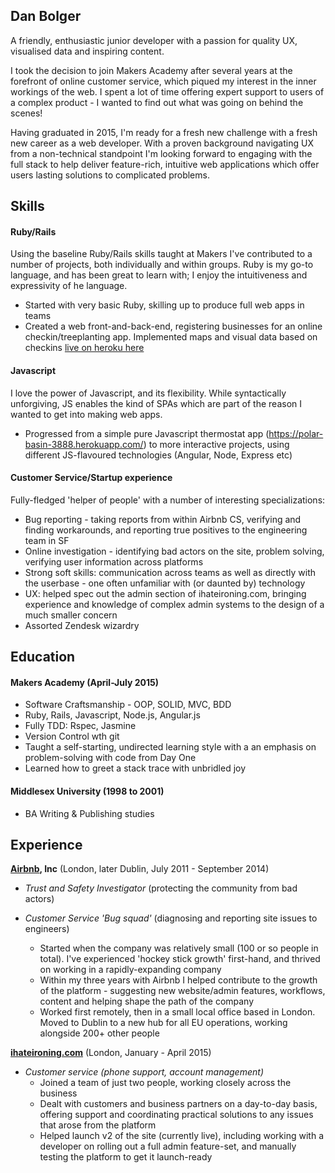 ## Dan Bolger

A friendly, enthusiastic junior developer with a passion for quality UX, visualised data and inspiring content. 

I took the decision to join Makers Academy after several years at the forefront of online customer service, which piqued my interest in the inner workings of the web. I spent a lot of time offering expert support to users of a complex product - I wanted to find out what was going on behind the scenes!

Having graduated in 2015, I'm ready for a fresh new challenge with a fresh new career as a web developer. With a proven background navigating UX from a non-technical standpoint I'm looking forward to engaging with the full stack to help deliver feature-rich, intuitive web applications which offer users lasting solutions to complicated problems.

## Skills

#### Ruby/Rails

Using the baseline Ruby/Rails skills taught at Makers I've contributed to a number of projects, both individually and within groups. Ruby is my go-to language, and has been great to learn with; I enjoy the intuitiveness and expressivity of he language.

- Started with very basic Ruby, skilling up to produce full web apps in teams
- Created a web front-and-back-end, registering businesses for an online checkin/treeplanting app. Implemented maps and visual data based on checkins [live on heroku here](https://treemo-dev.herokuapp.com/)

#### Javascript

I love the power of Javascript, and its flexibility. While syntactically unforgiving, JS enables the kind of SPAs which are part of the reason I wanted to get into making web apps.

- Progressed from a simple pure Javascript thermostat app (https://polar-basin-3888.herokuapp.com/) to more interactive projects, using different JS-flavoured technologies (Angular, Node, Express etc)

#### Customer Service/Startup experience

Fully-fledged 'helper of people' with a number of interesting specializations:

- Bug reporting - taking reports from within Airbnb CS, verifying and finding workarounds, and reporting true positives to the engineering team in SF
- Online investigation - identifying bad actors on the site, problem solving, verifying user information across platforms
- Strong soft skills: communication across teams as well as directly with the userbase - one often unfamiliar with (or daunted by) technology
- UX: helped spec out the admin section of ihateironing.com, bringing experience and knowledge of complex admin systems to the design of a much smaller concern
- Assorted Zendesk wizardry

## Education

#### Makers Academy (April-July 2015)

- Software Craftsmanship - OOP, SOLID, MVC, BDD
- Ruby, Rails, Javascript, Node.js, Angular.js
- Fully TDD: Rspec, Jasmine
- Version Control wth git
- Taught a self-starting, undirected learning style with a an emphasis on problem-solving with code from Day One
- Learned how to greet a stack trace with unbridled joy

#### Middlesex University (1998 to 2001)

- BA Writing & Publishing studies

## Experience

**[Airbnb](http://airbnb.com), Inc** (London, later Dublin, July 2011 - September 2014)    
- *Trust and Safety Investigator* (protecting the community from bad actors)
- *Customer Service 'Bug squad'* (diagnosing and reporting site issues to engineers)

  - Started when the company was relatively small (100 or so people in total). I've experienced 'hockey stick growth' first-hand, and thrived on working in a rapidly-expanding company
  - Within my three years with Airbnb I helped contribute to the growth of the platform - suggesting new website/admin features, workflows, content and helping shape the path of the company
  - Worked first remotely, then in a small local office based in London. Moved to Dublin to a new hub for all EU operations, working alongside 200+ other people

**[ihateironing.com](http://www.ihateironing.com)** (London, January - April 2015)   
- *Customer service (phone support, account management)*
  - Joined a team of just two people, working closely across the business
  - Dealt with customers and business partners on a day-to-day basis, offering support and coordinating practical solutions to any issues that arose from the platform
  - Helped launch v2 of the site (currently live), including working with a developer on rolling out a full admin feature-set, and manually testing the platform to get it launch-ready
